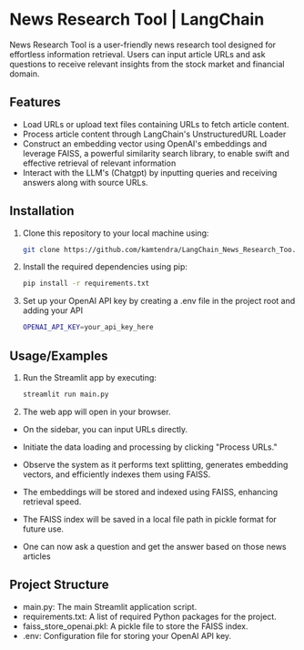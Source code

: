 
# News Research Tool | LangChain 

News Research Tool  is a user-friendly news research tool designed for effortless information retrieval. Users can input article URLs and ask questions to receive relevant insights from the stock market and financial domain.


## Features

- Load URLs or upload text files containing URLs to fetch article content.
- Process article content through LangChain's UnstructuredURL Loader
- Construct an embedding vector using OpenAI's embeddings and leverage FAISS, a powerful similarity search library, to enable swift and effective retrieval of relevant information
- Interact with the LLM's (Chatgpt) by inputting queries and receiving answers along with source URLs.


## Installation

1. Clone this repository to your local machine using:

    ```bash
    git clone https://github.com/kamtendra/LangChain_News_Research_Too.git
    ```

2. Install the required dependencies using pip:

    ```bash
    pip install -r requirements.txt
    ```

3. Set up your OpenAI API key by creating a .env file in the project root and adding your API

    ```bash
    OPENAI_API_KEY=your_api_key_here
    ```
## Usage/Examples

1. Run the Streamlit app by executing:
   
    ```bash
    streamlit run main.py
    ```

2. The web app will open in your browser.

- On the sidebar, you can input URLs directly.

- Initiate the data loading and processing by clicking "Process URLs."

- Observe the system as it performs text splitting, generates embedding vectors, and efficiently indexes them using FAISS.

- The embeddings will be stored and indexed using FAISS, enhancing retrieval speed.

- The FAISS index will be saved in a local file path in pickle format for future use.
- One can now ask a question and get the answer based on those news articles


## Project Structure

- main.py: The main Streamlit application script.
- requirements.txt: A list of required Python packages for the project.
- faiss_store_openai.pkl: A pickle file to store the FAISS index.
- .env: Configuration file for storing your OpenAI API key.
